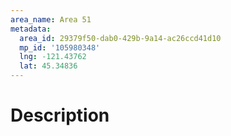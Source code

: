 ```yaml
---
area_name: Area 51
metadata:
  area_id: 29379f50-dab0-429b-9a14-ac26ccd41d10
  mp_id: '105980348'
  lng: -121.43762
  lat: 45.34836
---
```

# Description
